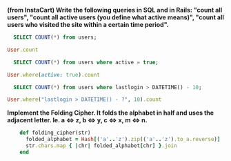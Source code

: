 **(from InstaCart) Write the following queries in SQL and in Rails: "count all users", "count all active users (you define what active means)", "count all users who visited the site within a certain time period".**

  ```sql
    SELECT COUNT(*) from users;
  ```

  ```ruby
User.count
  ```


  ```sql
    SELECT COUNT(*) from users where active = true; 
  ```

  ```ruby
User.where(active: true).count
  ```


  ```sql
    SELECT COUNT(*) from users where lastlogin > DATETIME() - 10;
  ```

  ```ruby
User.where("lastlogin > DATETIME() - ?", 10).count
  ```


**Implement the Folding Cipher. It folds the alphabet in half and uses the adjacent letter. Ie. a <=> z, b <=> y, c <=> x, m <=> n.**

  ```ruby
      def folding_cipher(str)
        folded_alphabet = Hash[('a'..'z').zip(('a'..'z').to_a.reverse)]
        str.chars.map { |chr| folded_alphabet[chr] }.join
      end
  ```
